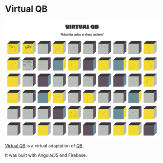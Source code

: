 # Virtual QB

[![Virtual QB website](vqb.png)](https://tbitai.github.io/vqb)

[Virtual QB](https://tbitai.github.io/vqb) is a virtual adaptation of 
[QB](https://szinesvaros.hu/en/portfolio/legszinesebb-magyar-szo/).

It was built with AngularJS and Firebase.
